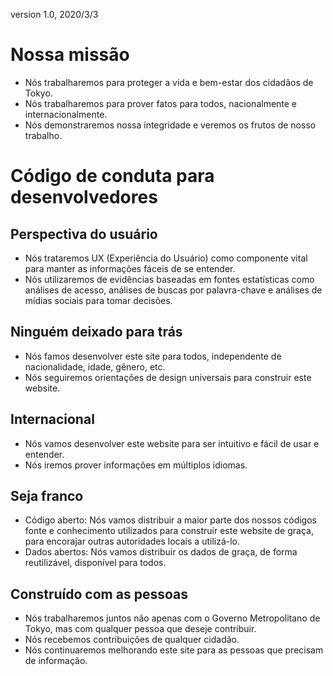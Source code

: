 version 1.0, 2020/3/3

# Nossa missão

- Nós trabalharemos para proteger a vida e bem-estar dos cidadãos de Tokyo.
- Nós trabalharemos para prover fatos para todos, nacionalmente e internacionalmente.
- Nós demonstraremos nossa integridade e veremos os frutos de nosso trabalho.

# Código de conduta para desenvolvedores

## Perspectiva do usuário

- Nós trataremos UX (Experiência do Usuário) como componente vital para manter as informações fáceis de se entender.
- Nós utilizaremos de evidências baseadas em fontes estatísticas como análises de acesso, análises de buscas por palavra-chave e análises de mídias sociais para tomar decisões.

## Ninguém deixado para trás

- Nós famos desenvolver este site para todos, independente de nacionalidade, idade, gênero, etc.
- Nós seguiremos orientações de design universais para construir este website.

## Internacional

- Nós vamos desenvolver este website para ser intuitivo e fácil de usar e entender.
- Nós iremos prover informações em múltiplos idiomas.

## Seja franco

- Código aberto: Nós vamos distribuir a maior parte dos nossos códigos fonte e conhecimento utilizados para construir este website de graça, para encorajar outras autoridades locais a utilizá-lo.
- Dados abertos: Nós vamos distribuir os dados de graça, de forma reutilizável, disponível para todos.

## Construído com as pessoas

- Nós trabalharemos juntos não apenas com o Governo Metropolitano de Tokyo, mas com qualquer pessoa que deseje contribuir.
- Nós recebemos contribuições de qualquer cidadão.
- Nós continuaremos melhorando este site para as pessoas que precisam de informação.
